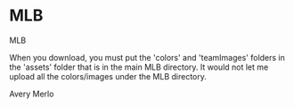 # MLB
MLB

When you download, you must put the 'colors' and 'teamImages' folders in the 'assets' folder that is in the main MLB directory. It would not let me upload all the colors/images under the MLB directory.

Avery Merlo
